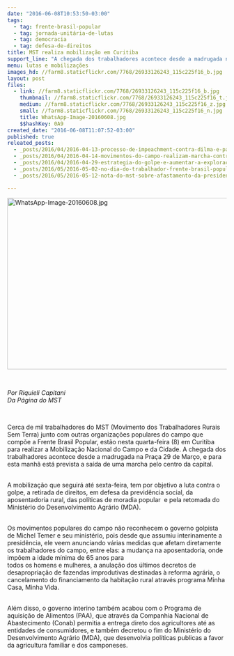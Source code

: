 ```yaml
---
date: "2016-06-08T10:53:50-03:00"
tags:
  - tag: frente-brasil-popular
  - tag: jornada-unitária-de-lutas
  - tag: democracia
  - tag: defesa-de-direitos
title: MST realiza mobilização em Curitiba
support_line: "A chegada dos trabalhadores acontece desde a madrugada na Praça 29 de Março, e para esta manhã está prevista a saída de uma marcha pelo centro da capital."
menu: lutas e mobilizações
images_hd: //farm8.staticflickr.com/7768/26933126243_115c225f16_b.jpg
layout: post
files:
  - link: //farm8.staticflickr.com/7768/26933126243_115c225f16_b.jpg
    thumbnail: //farm8.staticflickr.com/7768/26933126243_115c225f16_t.jpg
    medium: //farm8.staticflickr.com/7768/26933126243_115c225f16_z.jpg
    small: //farm8.staticflickr.com/7768/26933126243_115c225f16_n.jpg
    title: WhatsApp-Image-20160608.jpg
    $$hashKey: 0A9
created_date: "2016-06-08T11:07:52-03:00"
published: true
releated_posts:
  - _posts/2016/04/2016-04-13-processo-de-impeachment-contra-dilma-e-patetico-afirma-procurador-da-republica.md
  - _posts/2016/04/2016-04-14-movimentos-do-campo-realizam-marcha-contra-o-golpe-em-porto-alegre.md
  - _posts/2016/04/2016-04-29-estrategia-do-golpe-e-aumentar-a-exploracao-dos-trabalhadores-afirma-stedile.md
  - _posts/2016/05/2016-05-02-no-dia-do-trabalhador-frente-brasil-popular-emite-carta-a-populacao.md
  - _posts/2016/05/2016-05-12-nota-do-mst-sobre-afastamento-da-presidenta-dilma-roussef.md

---
```

<p><img alt="WhatsApp-Image-20160608.jpg" height="394" src="//farm8.staticflickr.com/7768/26933126243_115c225f16_b.jpg" width="700" /></p>

<p>&nbsp;</p>

<p><em>Por Riquieli Capitani<br />
Da P&aacute;gina do MST</em></p>

<p>&nbsp;</p>

<p>Cerca de mil trabalhadores do MST (Movimento dos Trabalhadores Rurais Sem Terra) junto com outras organiza&ccedil;&otilde;es populares do campo que comp&otilde;e a Frente Brasil Popular, est&atilde;o nesta quarta-feira (8) em Curitiba para realizar a Mobiliza&ccedil;&atilde;o Nacional do Campo e da Cidade. A chegada dos trabalhadores acontece desde a madrugada na Pra&ccedil;a 29 de Mar&ccedil;o, e para esta manh&atilde; est&aacute; prevista a sa&iacute;da de uma marcha pelo centro da capital.</p>

<p><br />
A mobiliza&ccedil;&atilde;o que seguir&aacute; at&eacute; sexta-feira, tem por objetivo a luta contra o golpe, a retirada de direitos, em defesa da previd&ecirc;ncia social, da aposentadoria rural, das pol&iacute;ticas de moradia popular&nbsp; e pela retomada do Minist&eacute;rio do Desenvolvimento Agr&aacute;rio (MDA).</p>

<p><br />
Os movimentos populares do campo n&atilde;o reconhecem o governo golpista de Michel Temer e seu minist&eacute;rio, pois desde que assumiu interinamente a presid&ecirc;ncia, ele veem anunciando v&aacute;rias medidas que afetam diretamente os trabalhadores do campo, entre elas: a mudan&ccedil;a na aposentadoria, onde imp&otilde;em a idade m&iacute;nima de 65 anos para<br />
todos os homens e mulheres, a anula&ccedil;&atilde;o dos &uacute;ltimos decretos de desapropria&ccedil;&atilde;o de fazendas improdutivas destinadas &agrave; reforma agr&aacute;ria, o cancelamento do financiamento da habita&ccedil;&atilde;o rural atrav&eacute;s programa Minha Casa, Minha Vida.</p>

<p><br />
Al&eacute;m disso, o governo interino tamb&eacute;m acabou com o Programa de aquisi&ccedil;&atilde;o de Alimentos (PAA), que atrav&eacute;s da Companhia Nacional de Abastecimento (Conab) permitia a entrega direto dos agricultores at&eacute; as entidades de consumidores, e tamb&eacute;m decretou o fim do Minist&eacute;rio do Desenvolvimento Agr&aacute;rio (MDA), que desenvolvia pol&iacute;ticas publicas a favor da agricultura familiar e dos camponeses.</p>
